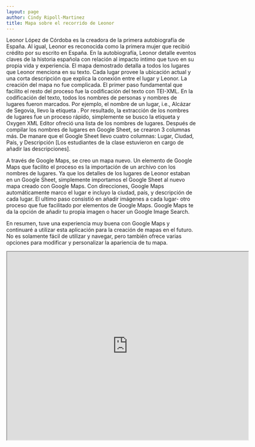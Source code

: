 ```yaml
---
layout: page
author: Cindy Ripoll-Martinez
title: Mapa sobre el recorrido de Leonor
---
```


Leonor López de Córdoba es la creadora de la primera autobiografía de España. Al igual, Leonor es reconocida como la primera mujer que recibió crédito por su escrito en España. En la autobiografía, Leonor detalle eventos claves de la historia española con relación al impacto intimo que tuvo en su propia vida y experiencia. El mapa demostrado detalla a todos los lugares que Leonor menciona en su texto. Cada lugar provee la ubicación actual y una corta descripción que explica la conexión entre el lugar y Leonor. La creación del mapa no fue complicada. El primer paso fundamental que facilito el resto del proceso fue la codificación del texto con TEI-XML. En la codificación del texto, todos los nombres de personas y nombres de lugares fueron marcados. Por ejemplo, el nombre de un lugar, i.e., Alcázar de Segovia, llevo la etiqueta <placeName>. Por resultado, la extracción de los nombres de lugares fue un proceso rápido, simplemente se busco la etiqueta y Oxygen XML Editor ofreció una lista de los nombres de lugares. Después de compilar los nombres de lugares en Google Sheet, se crearon 3 columnas más. De manare que el Google Sheet llevo cuatro columnas: Lugar, Ciudad, País, y Descripción [Los estudiantes de la clase estuvieron en cargo de añadir las descripciones]. 

A través de Google Maps, se creo un mapa nuevo. Un elemento de Google Maps que facilito el proceso es la importación de un archivo con los nombres de lugares. Ya que los detalles de los lugares de Leonor estaban en un Google Sheet, simplemente importamos el Google Sheet al nuevo mapa creado con Google Maps.  Con direcciones, Google Maps automáticamente marco el lugar e incluyo la ciudad, país, y descripción de cada lugar. El ultimo paso consistió en añadir imágenes a cada lugar- otro proceso que fue facilitado por elementos de Google Maps. Google Maps te da la opción de añadir tu propia imagen o hacer un Google Image Search. 

En resumen, tuve una experiencia muy buena con Google Maps y continuaré a utilizar esta aplicación para la creación de mapas en el futuro. No es solamente fácil de utilizar y navegar, pero también ofrece varias opciones para modificar y personalizar la apariencia de tu mapa. 
  

  <iframe src="https://www.google.com/maps/d/embed?mid=1n6u6oPHdnDGs3VCY1eJFHjlv2E0Y2D5u" width="640" height="500"></iframe>


